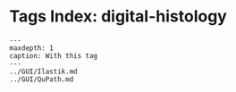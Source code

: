 # Tags Index: digital-histology

```{toctree}
---
maxdepth: 1
caption: With this tag
---
../GUI/Ilastik.md
../GUI/QuPath.md
```

